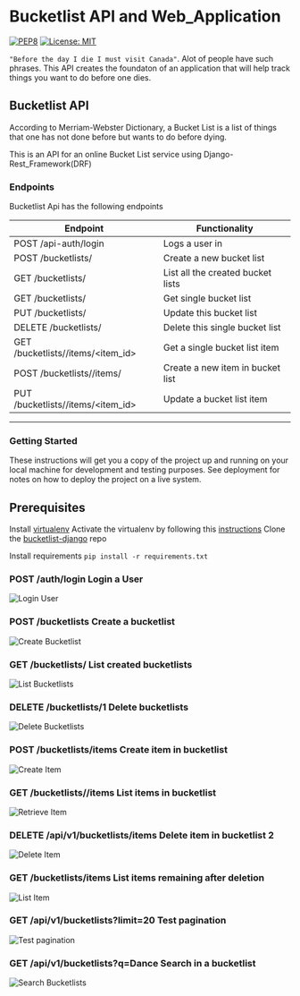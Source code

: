 # Bucketlist API and Web_Application

[![PEP8](https://img.shields.io/badge/code%20style-pep8-orange.svg)](https://www.python.org/dev/peps/pep-0008/)
[![License: MIT](https://img.shields.io/badge/License-MIT-yellow.svg)](https://opensource.org/licenses/MIT)


`"Before the day I die I must visit Canada"`. Alot of people have such phrases. This API creates  the foundaton of an  application that will  help track things you want to do before one dies.

## Bucketlist API

According to Merriam-Webster Dictionary, a Bucket List is a list of things that one has not done before but wants to do before dying.

This is an API for an online Bucket List service using Django-Rest_Framework(DRF)

### Endpoints

Bucketlist Api has the following endpoints

| Endpoint | Functionality |
| -------- | ------------- |
| POST /api-auth/login | Logs a user in |
| POST /bucketlists/ | Create a new bucket list |
| GET /bucketlists/	| List all the created bucket lists |
| GET /bucketlists/<id> | Get single bucket list |
| PUT /bucketlists/<id> | Update this bucket list |
| DELETE /bucketlists/<id> | Delete this single bucket list |
| GET /bucketlists/<id>/items/<item_id> | Get a single bucket list item |
| POST /bucketlists/<id>/items/ | Create a new item in bucket list |
| PUT /bucketlists/<id>/items/<item_id> | Update a bucket list item |

---

### Getting Started

These instructions will get you a copy of the project up and running on your local machine for development and testing purposes. See deployment for notes on how to deploy the project on a live system.

## Prerequisites

Install  [virtualenv](https://virtualenv.pypa.io/en/stable/)
Activate the virtualenv by following this [instructions](http://sourabhbajaj.com/mac-setup/Python/virtualenv.html)
Clone the [bucketlist-django](https://github.com/daumie/bucketlist-django) repo

Install requirements
```pip install -r requirements.txt```

### POST /auth/login Login a User

![Login User](documentation/login.png)

### POST /bucketlists  Create a bucketlist

![Create Bucketlist](documentation/post_bucketlist.png)

### GET /bucketlists/ List created bucketlists

![List Bucketlists](documentation/post_bucketlist.png)

### DELETE /bucketlists/1 Delete bucketlists

![Delete Bucketlists](documentation/delete_update_bucketlist.png)


### POST /bucketlists/items  Create item in bucketlist 

![Create Item](documentation/get_post_items.png)


### GET /bucketlists/<id>/items  List items in bucketlist

![Retrieve Item](documentation/get_post_items.png)

### DELETE /api/v1/bucketlists/items  Delete item in bucketlist 2

![Delete Item](documentation/delete_update_item.png)

### GET /bucketlists/items  List items remaining after deletion

![List Item](assets/static/img/get_items_after_deletion.png)

### GET /api/v1/bucketlists?limit=20  Test pagination

![Test pagination](assets/static/img/test_pagination.png)

### GET /api/v1/bucketlists?q=Dance  Search in a bucketlist

![Search Bucketlists](assets/static/img/search_bucketlist.png)